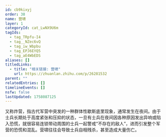 ```yaml
---
id: cb9kixyj
order: 38
name: 营啸
layer: 1
categoryId: cat_LwNX9U6m
tagIds:
  - tag_TRpfu-I4
  - tag__NZec6vQ
  - tag_iw_Wbpbu
  - tag_EPJ6EYQ5
  - tag_aE4WbEDS
aliases: []
titledLinks:
  - title: "相关链接: 营啸"
    url: https://zhuanlan.zhihu.com/p/26281532
parent: ""
relatedEntries: []
timelineEvents: []
nsfw: false
lastUpdated: 1758087125
---
```


又称炸营，指古代军营中突发的一种群体性歇斯底里现象，通常发生在夜间。由于士兵长期处于高度紧张和压抑的状态，一旦有士兵在夜间因各种原因发出异响或陷入恐慌，就很容易连锁带动周围的士兵一起警戒“不存在的敌人”，进而引发整个军营的恐慌和混乱。营啸往往会导致士兵自相残杀，甚至造成大量伤亡。